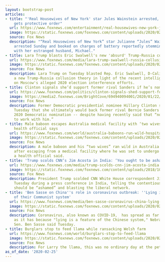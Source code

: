 ```yaml
---
layout: bootstrap-post
articles:
- title: "'Real Housewives of New York' star Jules Wainstein arrested, estranged husband
    gets protective order"
  url: https://www.foxnews.com/entertainment/real-housewives-new-york-jules-wainstein-arrested-estranged-husband-protective-order
  image: https://static.foxnews.com/foxnews.com/content/uploads/2020/02/Jules-Wainstein-Mug.jpg
  source: Fox News
  description: "“Real Housewives of New York” star Julianne “Jules” Wainstein was
    arrested Sunday and booked on charges of battery reportedly stemming from an altercation
    with her estranged husband, Michael."
- title: Lara Trump blasts Eric Swalwell's new 'absurd' Trump-Russia collusion claim
  url: https://www.foxnews.com/media/lara-trump-swalwell-russia-collusion-claim-bernie-sanders
  image: https://static.foxnews.com/foxnews.com/content/uploads/2020/02/Screen-Shot-2020-02-25-at-9.25.46-AM.png
  source: Fox News
  description: Lara Trump on Tuesday blasted Rep. Eric Swalwell, D-Calif., for summoning
    a new Trump-Russia collusion theory in light of the recent intelligence briefing
    on Moscow's alleged 2020 election interference efforts.
- title: Clinton signals she’d support former rival Sanders if he’s nominated
  url: https://www.foxnews.com/politics/clinton-signals-shed-support-former-rival-sanders-if-hes-nominated
  image: https://media2.foxnews.com/BrightCove/694940094001/2020/01/22/694940094001_6125508291001_6125511628001-vs.jpg
  source: Fox News
  description: Former Democratic presidential nominee Hillary Clinton signaled on
    Tuesday that she ultimately would back former rival Bernie Sanders if he won the
    2020 Democratic nomination -- despite having recently said that “nobody wants
    to work with him.”
- title: Male baboon escapes Australia medical facility with ‘two wives’ before vasectomy,
    health official says
  url: https://www.foxnews.com/world/australia-baboons-run-wild-hospital-vasectomy-video
  image: https://static.foxnews.com/foxnews.com/content/uploads/2020/02/iStock-baboon.jpg
  source: Fox News
  description: A male baboon and his “two wives” ran wild in Australia on Tuesday
    after escaping from a medical facility where he was set to undergo a vasectomy,
    a health official said.
- title: 'Trump scolds CNN’s Jim Acosta in India: ‘You ought to be ashamed of yourself’'
  url: https://www.foxnews.com/media/trump-scolds-cnn-jim-acosta-india
  image: https://static.foxnews.com/foxnews.com/content/uploads/2018/10/jim-acosta-AP.jpg
  source: Fox News
  description: President Trump scolded CNN White House correspondent Jim Acosta on
    Tuesday during a press conference in India, telling the contentious reporter he
    should be “ashamed” and blasting the liberal network.
- title: 'Ben Sasse on China''s role in coronavirus outbreak: ''Lying is a feature''
    of their Communist system'
  url: https://www.foxnews.com/media/ben-sasse-coronavirus-china-lying-communist-xi
  image: https://static.foxnews.com/foxnews.com/content/uploads/2020/02/BEN-SASSE.jpg
  source: Fox News
  description: Coronavirus, also known as COVID-19,  has spread as far and as fast
    as it has because "lying is a feature of the Chinese system," Nebraska Republican
    Sen. Ben Sasse said Tuesday.
- title: Burglars stop to feed llama while ransacking Welsh farm
  url: https://www.foxnews.com/world/burglars-stop-to-feed-llama
  image: https://static.foxnews.com/foxnews.com/content/uploads/2020/02/iStock-Llama.jpg
  source: Fox News
  description: For Larry the llama, this was no ordinary day at the petting zoo.
as_of_date: '2020-02-25'
---
```


